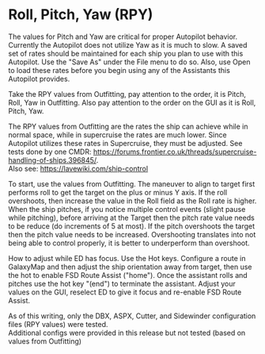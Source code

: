 # Roll, Pitch, Yaw (RPY)
The values for Pitch and Yaw are critical for proper Autopilot behavior. Currently the Autopilot does not utilize Yaw
as it is much to slow.  A saved set of rates should be maintained for each ship you plan to use with this Autopilot.
Use the "Save As" under the File menu to do so.  Also, use Open to load these rates before you begin using any
of the Assistants this Autopilot provides.

Take the RPY values from Outfitting, pay attention to the order, it is Pitch, Roll, Yaw in Outfitting.  Also pay
attention to the order on the GUI as it is Roll, Pitch, Yaw.

The RPY values from Outfitting are the rates the ship can achieve while in normal space, while in supercruise
the rates are much lower.  Since Autopilot utilizes these rates in Supercruise, they must be adjusted.  See tests
done by one CMDR: https://forums.frontier.co.uk/threads/supercruise-handling-of-ships.396845/.  
Also see: https://lavewiki.com/ship-control

To start, use the values from Outfitting.  The maneuver to align to target first performs roll to get the target
on the plus or minus Y axis.  If the roll overshoots, then increase the value in the Roll field as the Roll rate
is higher.  When the ship pitches, if you notice multiple control events (slight pause while pitching), before
arriving at the Target then the pitch rate value needs to be reduce (do increments of 5 at most).  If the pitch 
overshoots the target then the pitch value needs to be increased.   Overshooting translates into not being able to 
control properly, it is better to underperform than overshoot.  

How to adjust while ED has focus.  Use the Hot keys.  Configure a route in GalaxyMap and then adjust the ship 
orientation away from target, then use the hot to enable FSD Route Assist ("home").  Once the assistant rolls and pitches
use the hot key "(end") to terminate the assistant.   Adjust your values on the GUI, reselect ED to give it focus and 
re-enable FSD Route Assist.

As of this writing, only the DBX, ASPX, Cutter, and Sidewinder configuration files (RPY values) were tested.  
Additional configs were provided in this release but not tested (based on values from Outfitting)